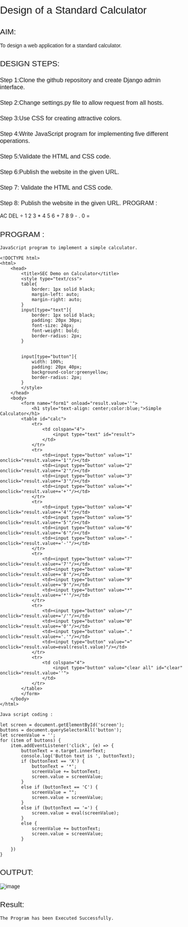 # Design of a Standard Calculator

## AIM:

To design a web application for a standard calculator.

## DESIGN STEPS:

### Step 1:Clone the github repository and create Django admin interface.

### Step 2:Change settings.py file to allow request from all hosts.

### Step 3:Use CSS for creating attractive colors.

### Step 4:Write JavaScript program for implementing five different operations.

### Step 5:Validate the HTML and CSS code.

### Step 6:Publish the website in the given URL.

### Step 7: Validate the HTML and CSS code.

### Step 8: Publish the website in the given URL. PROGRAM :
<title>Calculator</title> <script src="script.js" defer></script>
AC DEL ÷ 1 2 3 * 4 5 6 + 7 8 9 - . 0 =
<script> class Calculator { constructor(previousOperandTextElement, currentOperandTextElement) { this.previousOperandTextElement = previousOperandTextElement this.currentOperandTextElement = currentOperandTextElement this.clear() } clear() { this.currentOperand = '' this.previousOperand = '' this.operation = undefined } delete() { this.currentOperand = this.currentOperand.toString().slice(0, -1) } appendNumber(number) { if (number === '.' && this.currentOperand.includes('.')) return this.currentOperand = this.currentOperand.toString() + number.toString() } chooseOperation(operation) { if (this.currentOperand === '') return if (this.previousOperand !== '') { this.compute() } this.operation = operation this.previousOperand = this.currentOperand this.currentOperand = '' } compute() { let computation const prev = parseFloat(this.previousOperand) const current = parseFloat(this.currentOperand) if (isNaN(prev) || isNaN(current)) return switch (this.operation) { case '+': computation = prev + current break case '-': computation = prev - current break case '*': computation = prev * current break case '÷': computation = prev / current break default: return } this.currentOperand = computation this.operation = undefined this.previousOperand = '' } getDisplayNumber(number) { const stringNumber = number.toString() const integerDigits = parseFloat(stringNumber.split('.')[0]) const decimalDigits = stringNumber.split('.')[1] let integerDisplay if (isNaN(integerDigits)) { integerDisplay = '' } else { integerDisplay = integerDigits.toLocaleString('en', { maximumFractionDigits: 0 }) } if (decimalDigits != null) { return `${integerDisplay}.${decimalDigits}` } else { return integerDisplay } } updateDisplay() { this.currentOperandTextElement.innerText = this.getDisplayNumber(this.currentOperand) if (this.operation != null) { this.previousOperandTextElement.innerText = `${this.getDisplayNumber(this.previousOperand)} ${this.operation}` } else { this.previousOperandTextElement.innerText = '' } } } const numberButtons = document.querySelectorAll('[data-number]') const operationButtons = document.querySelectorAll('[data-operation]') const equalsButton = document.querySelector('[data-equals]') const deleteButton = document.querySelector('[data-delete]') const allClearButton = document.querySelector('[data-all-clear]') const previousOperandTextElement = document.querySelector('[data-previous-operand]') const currentOperandTextElement = document.querySelector('[data-current-operand]') const calculator = new Calculator(previousOperandTextElement, currentOperandTextElement) numberButtons.forEach(button => { button.addEventListener('click', () => { calculator.appendNumber(button.innerText) calculator.updateDisplay() }) }) operationButtons.forEach(button => { button.addEventListener('click', () => { calculator.chooseOperation(button.innerText) calculator.updateDisplay() }) }) equalsButton.addEventListener('click', button => { calculator.compute() calculator.updateDisplay() }) allClearButton.addEventListener('click', button => { calculator.clear() calculator.updateDisplay() }) deleteButton.addEventListener('click', button => { calculator.delete() calculator.updateDisplay() }) </script> <style> *, *::before, *::after { box-sizing: border-box; font-family: Gotham Rounded, sans-serif; font-weight: normal; } body { padding: 0; margin: 0; background:(to right,lightsteelblue,lemonchiffon); } .calculator-grid { display: grid; justify-content: center; align-content: center; min-height: 100vh; grid-template-columns: repeat(4, 100px); grid-template-rows: minmax(120px, auto) repeat(5, 100px); } .calculator-grid > button { cursor: pointer; font-size: 2rem; border: 1px solid white; outline: none; background-color: lightgrey; } .calculator-grid > button:hover { background-color:lightyellow; } .span-two { grid-column: span 2; } .output { grid-column: 1 / -1; background-color: rgba(0, 0, 0, .75); display: flex; align-items: flex-end; justify-content: space-around; flex-direction: column; padding: 10px; word-wrap: break-word; word-break: break-all; } .output .previous-operand { color:royalblue; font-size: 1.5rem; } .output .current-operand { color: white; font-size: 2.5rem; } </style>

## PROGRAM :
```
JavaScript program to implement a simple calculator.

<!DOCTYPE html>
<html>
    <head>
        <title>SEC Demo on Calculator</title>
        <style type="text/css">
        table{
            border: 1px solid black;
            margin-left: auto;
            margin-right: auto;
        }
        input[type="text"]{
            border: 1px solid black;
            padding: 20px 30px;
            font-size: 24px;
            font-weight: bold;
            border-radius: 2px;
        }


        input[type="button"]{
            width: 100%;
            padding: 20px 40px;
            background-color:greenyellow;
            border-radius: 2px;
        }
        </style>
    </head>
    <body>
        <form name="form1" onload="result.value=''">
            <h1 style="text-align: center;color:blue;">Simple Calculator</h1>
        <table id="calc">
            <tr>
                <td colspan="4">
                    <input type="text" id="result">
                </td>
            </tr>
            <tr>
                <td><input type="button" value="1" onclick="result.value+='1'"/></td>
                <td><input type="button" value="2" onclick="result.value+='2'"/></td>
                <td><input type="button" value="3" onclick="result.value+='3'"/></td>
                <td><input type="button" value="+" onclick="result.value+='+'"/></td>
            </tr>
            <tr>
                <td><input type="button" value="4" onclick="result.value+='4'"/></td>
                <td><input type="button" value="5" onclick="result.value+='5'"/></td>
                <td><input type="button" value="6" onclick="result.value+='6'"/></td>
                <td><input type="button" value="-" onclick="result.value+='-'"/></td>
            </tr>
            <tr>
                <td><input type="button" value="7" onclick="result.value+='7'"/></td>
                <td><input type="button" value="8" onclick="result.value+='8'"/></td>
                <td><input type="button" value="9" onclick="result.value+='9'"/></td>
                <td><input type="button" value="*" onclick="result.value+='*'"/></td>
            </tr>
            <tr>
                <td><input type="button" value="/" onclick="result.value+='/'"/></td>
                <td><input type="button" value="0" onclick="result.value+='0'"/></td>
                <td><input type="button" value="." onclick="result.value+='.'"/></td>
                <td><input type="button" value="=" onclick="result.value=eval(result.value)"/></td>
            </tr>
            <tr>
                <td colspan="4">
                    <input type="button" value="clear all" id="clear" onclick="result.value=''">
                </td>
            </tr>
        </table>
        </form>
    </body>
</html>
```
```
Java script coding :

let screen = document.getElementById('screen');
buttons = document.querySelectorAll('button');
let screenValue = '';
for (item of buttons) {
    item.addEventListener('click', (e) => {
        buttonText = e.target.innerText;
        console.log('Button text is ', buttonText);
        if (buttonText == 'X') {
            buttonText = '*';
            screenValue += buttonText;
            screen.value = screenValue;
        }
        else if (buttonText == 'C') {
            screenValue = "";
            screen.value = screenValue;
        }
        else if (buttonText == '=') {
            screen.value = eval(screenValue);
        }
        else {
            screenValue += buttonText;
            screen.value = screenValue;
        }

    })
}
```

## OUTPUT:


![image](https://github.com/prabhjot-singh18/standard-calculator/assets/121215854/c792dd09-d401-4785-ae50-2ce8e3d409c9)

## Result:
    The Program has been Executed Successfully.

